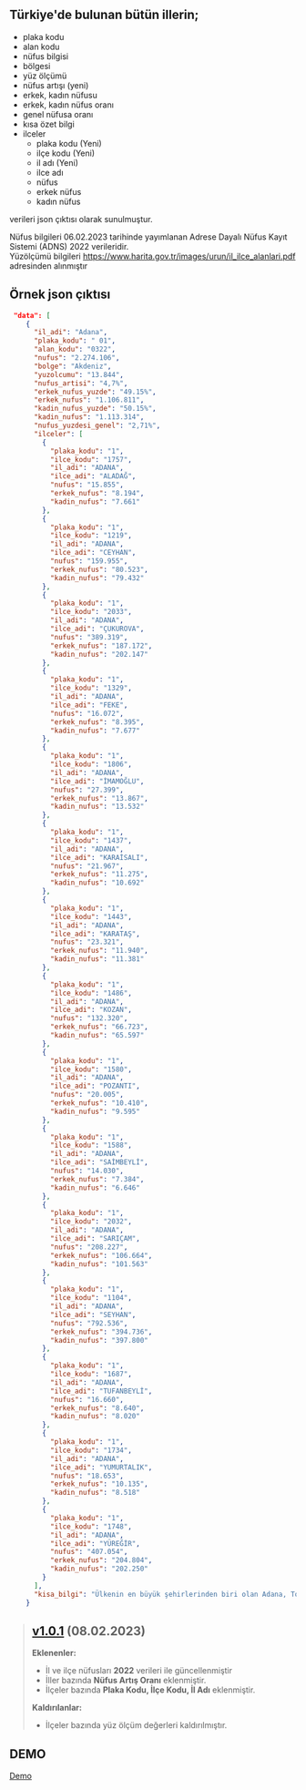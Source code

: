    
## Türkiye'de bulunan bütün illerin;

 * plaka kodu
 * alan kodu
 * nüfus bilgisi
 * bölgesi
 * yüz ölçümü
 * nüfus artışı (yeni)
 * erkek, kadın nüfusu
 * erkek, kadın nüfus oranı
 * genel nüfusa oranı
 * kısa özet bilgi
 * ilceler
    * plaka kodu (Yeni)
    * ilçe kodu (Yeni)
    * il adı (Yeni)
    * ilce adı 
    * nüfus 
    * erkek nüfus 
    * kadın nüfus 
    
 verileri json çıktısı olarak sunulmuştur.   
    

Nüfus bilgileri 06.02.2023 tarihinde yayımlanan Adrese Dayalı Nüfus Kayıt Sistemi (ADNS) 2022 verileridir. <br>
Yüzölçümü bilgileri https://www.harita.gov.tr/images/urun/il_ilce_alanlari.pdf adresinden alınmıştır


## Örnek json çıktısı

```json
 "data": [
    {
      "il_adi": "Adana",
      "plaka_kodu": " 01",
      "alan_kodu": "0322",
      "nufus": "2.274.106",
      "bolge": "Akdeniz",
      "yuzolcumu": "13.844",
      "nufus_artisi": "4,7%",
      "erkek_nufus_yuzde": "49.15%",
      "erkek_nufus": "1.106.811",
      "kadin_nufus_yuzde": "50.15%",
      "kadin_nufus": "1.113.314",
      "nufus_yuzdesi_genel": "2,71%",
      "ilceler": [
        {
          "plaka_kodu": "1",
          "ilce_kodu": "1757",
          "il_adi": "ADANA",
          "ilce_adi": "ALADAĞ",
          "nufus": "15.855",
          "erkek_nufus": "8.194",
          "kadin_nufus": "7.661"
        },
        {
          "plaka_kodu": "1",
          "ilce_kodu": "1219",
          "il_adi": "ADANA",
          "ilce_adi": "CEYHAN",
          "nufus": "159.955",
          "erkek_nufus": "80.523",
          "kadin_nufus": "79.432"
        },
        {
          "plaka_kodu": "1",
          "ilce_kodu": "2033",
          "il_adi": "ADANA",
          "ilce_adi": "ÇUKUROVA",
          "nufus": "389.319",
          "erkek_nufus": "187.172",
          "kadin_nufus": "202.147"
        },
        {
          "plaka_kodu": "1",
          "ilce_kodu": "1329",
          "il_adi": "ADANA",
          "ilce_adi": "FEKE",
          "nufus": "16.072",
          "erkek_nufus": "8.395",
          "kadin_nufus": "7.677"
        },
        {
          "plaka_kodu": "1",
          "ilce_kodu": "1806",
          "il_adi": "ADANA",
          "ilce_adi": "İMAMOĞLU",
          "nufus": "27.399",
          "erkek_nufus": "13.867",
          "kadin_nufus": "13.532"
        },
        {
          "plaka_kodu": "1",
          "ilce_kodu": "1437",
          "il_adi": "ADANA",
          "ilce_adi": "KARAİSALI",
          "nufus": "21.967",
          "erkek_nufus": "11.275",
          "kadin_nufus": "10.692"
        },
        {
          "plaka_kodu": "1",
          "ilce_kodu": "1443",
          "il_adi": "ADANA",
          "ilce_adi": "KARATAŞ",
          "nufus": "23.321",
          "erkek_nufus": "11.940",
          "kadin_nufus": "11.381"
        },
        {
          "plaka_kodu": "1",
          "ilce_kodu": "1486",
          "il_adi": "ADANA",
          "ilce_adi": "KOZAN",
          "nufus": "132.320",
          "erkek_nufus": "66.723",
          "kadin_nufus": "65.597"
        },
        {
          "plaka_kodu": "1",
          "ilce_kodu": "1580",
          "il_adi": "ADANA",
          "ilce_adi": "POZANTI",
          "nufus": "20.005",
          "erkek_nufus": "10.410",
          "kadin_nufus": "9.595"
        },
        {
          "plaka_kodu": "1",
          "ilce_kodu": "1588",
          "il_adi": "ADANA",
          "ilce_adi": "SAİMBEYLİ",
          "nufus": "14.030",
          "erkek_nufus": "7.384",
          "kadin_nufus": "6.646"
        },
        {
          "plaka_kodu": "1",
          "ilce_kodu": "2032",
          "il_adi": "ADANA",
          "ilce_adi": "SARIÇAM",
          "nufus": "208.227",
          "erkek_nufus": "106.664",
          "kadin_nufus": "101.563"
        },
        {
          "plaka_kodu": "1",
          "ilce_kodu": "1104",
          "il_adi": "ADANA",
          "ilce_adi": "SEYHAN",
          "nufus": "792.536",
          "erkek_nufus": "394.736",
          "kadin_nufus": "397.800"
        },
        {
          "plaka_kodu": "1",
          "ilce_kodu": "1687",
          "il_adi": "ADANA",
          "ilce_adi": "TUFANBEYLİ",
          "nufus": "16.660",
          "erkek_nufus": "8.640",
          "kadin_nufus": "8.020"
        },
        {
          "plaka_kodu": "1",
          "ilce_kodu": "1734",
          "il_adi": "ADANA",
          "ilce_adi": "YUMURTALIK",
          "nufus": "18.653",
          "erkek_nufus": "10.135",
          "kadin_nufus": "8.518"
        },
        {
          "plaka_kodu": "1",
          "ilce_kodu": "1748",
          "il_adi": "ADANA",
          "ilce_adi": "YÜREĞİR",
          "nufus": "407.054",
          "erkek_nufus": "204.804",
          "kadin_nufus": "202.250"
        }
      ],
      "kisa_bilgi": "Ülkenin en büyük şehirlerinden biri olan Adana, Toros dağlarının güneyinde bulunan ve Mersin, Osmaniye, Hatay illerini içine alan Çukurova'nın merkezinde, Seyhan nehri üzerinde yer alır"
    }
```

> ## [v1.0.1](https://github.com/snrylmz/il-ilce-json/tree/v1.0.1) (08.02.2023)
>
>
>
> **Eklenenler:**
>
> - İl ve ilçe nüfusları **2022** verileri ile güncellenmiştir
> - İller bazında **Nüfus Artış Oranı** eklenmiştir.
> - İlçeler bazında **Plaka Kodu, İlçe Kodu, İl Adı** eklenmiştir.
>
> **Kaldırılanlar:**
>
> - İlçeler bazında yüz ölçüm değerleri kaldırılmıştır.


## DEMO
[Demo](https://www.senerov.com/projects/tr-il-ilce/)
